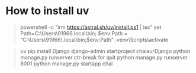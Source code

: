 # How to install uv

>powershell -c "irm https://astral.sh/uv/install.ps1 | iex"
>set Path=C:\Users\91966\.local\bin;
>$env:Path = "C:\Users\91966\.local\bin;$env:Path"
>.venv\Scripts\activate

>uv pip install Django
>django-admin startproject chaiaurDjango
>python manage.py runserver
>ctr-break for quit
>python manage.py runserver 8001
>python manage.py startapp chai